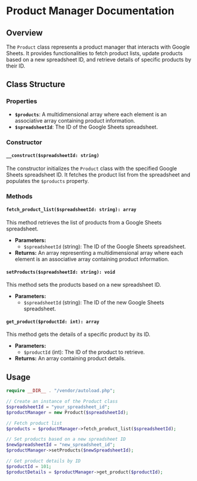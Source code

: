 # Product Manager Documentation

## Overview

The `Product` class represents a product manager that interacts with Google Sheets. It provides functionalities to fetch product lists, update products based on a new spreadsheet ID, and retrieve details of specific products by their ID.

## Class Structure

### Properties

- **`$products`**: A multidimensional array where each element is an associative array containing product information.
- **`$spreadsheetId`**: The ID of the Google Sheets spreadsheet.

### Constructor

#### `__construct($spreadsheetId: string)`

The constructor initializes the `Product` class with the specified Google Sheets spreadsheet ID. It fetches the product list from the spreadsheet and populates the `$products` property.

### Methods

#### `fetch_product_list($spreadsheetId: string): array`

This method retrieves the list of products from a Google Sheets spreadsheet.

- **Parameters:**
  - `$spreadsheetId` (string): The ID of the Google Sheets spreadsheet.
- **Returns:** An array representing a multidimensional array where each element is an associative array containing product information.

#### `setProducts($spreadsheetId: string): void`

This method sets the products based on a new spreadsheet ID.

- **Parameters:**
  - `$spreadsheetId` (string): The ID of the new Google Sheets spreadsheet.

#### `get_product($productId: int): array`

This method gets the details of a specific product by its ID.

- **Parameters:**
  - `$productId` (int): The ID of the product to retrieve.
- **Returns:** An array containing product details.

## Usage

```php
require __DIR__ . "/vendor/autoload.php";

// Create an instance of the Product class
$spreadsheetId = "your_spreadsheet_id";
$productManager = new Product($spreadsheetId);

// Fetch product list
$products = $productManager->fetch_product_list($spreadsheetId);

// Set products based on a new spreadsheet ID
$newSpreadsheetId = "new_spreadsheet_id";
$productManager->setProducts($newSpreadsheetId);

// Get product details by ID
$productId = 101;
$productDetails = $productManager->get_product($productId);
